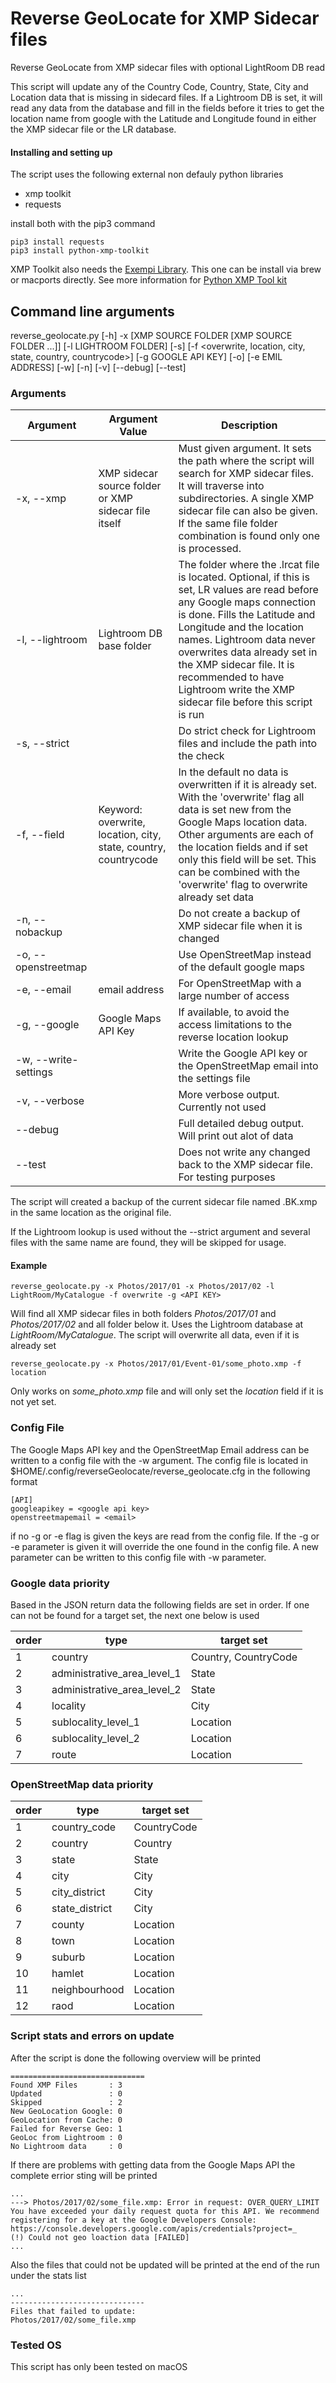 # Reverse GeoLocate for XMP Sidecar files

Reverse GeoLocate from XMP sidecar files with optional LightRoom DB read

This script will update any of the Country Code, Country, State, City and Location data that is missing in sidecard files. If a Lightroom DB is set, it will read any data from the database and fill in the fields before it tries to get the location name from google with the Latitude and Longitude found in either the XMP sidecar file or the LR database.

#### Installing and setting up

The script uses the following external non defauly python libraries
* xmp toolkit
* requests

install both with the pip3 command
```
pip3 install requests
pip3 install python-xmp-toolkit
```

XMP Toolkit also needs the [Exempi Library](http://libopenraw.freedesktop.org/wiki/Exempi). This one can be install via brew or macports directly.
See more information for [Python XMP Tool kit](http://python-xmp-toolkit.readthedocs.io/)

## Command line arguments

reverse_geolocate.py [-h] -x
    [XMP SOURCE FOLDER [XMP SOURCE FOLDER ...]]
    [-l LIGHTROOM FOLDER] [-s]
    [-f <overwrite, location, city, state, country, countrycode>]
    [-g GOOGLE API KEY] [-o] [-e EMIL ADDRESS] [-w]
    [-n] [-v] [--debug] [--test]

### Arguments

Argument | Argument Value | Description
--- | --- | ---
-x, --xmp | XMP sidecar source folder or XMP sidecar file itself | Must given argument. It sets the path where the script will search for XMP sidecar files. It will traverse into subdirectories. A single XMP sidecar file can also be given. If the same file folder combination is found only one is processed.
-l, --lightroom | Lightroom DB base folder | The folder where the .lrcat file is located. Optional, if this is set, LR values are read before any Google maps connection is done. Fills the Latitude and Longitude and the location names. Lightroom data never overwrites data already set in the XMP sidecar file. It is recommended to have Lightroom write the XMP sidecar file before this script is run
-s, --strict | | Do strict check for Lightroom files and include the path into the check
-f, --field | Keyword: overwrite, location, city, state, country, countrycode | In the default no data is overwritten if it is already set. With the 'overwrite' flag all data is set new from the Google Maps location data. Other arguments are each of the location fields and if set only this field will be set. This can be combined with the 'overwrite' flag to overwrite already set data
-n, --nobackup | | Do not create a backup of XMP sidecar file when it is changed
-o, --openstreetmap | | Use OpenStreetMap instead of the default google maps
-e, --email | email address | For OpenStreetMap with a large number of access
-g, --google | Google Maps API Key | If available, to avoid the access limitations to the reverse location lookup
-w, --write-settings | | Write the Google API key or the OpenStreetMap email into the settings file
-v, --verbose | | More verbose output. Currently not used
--debug | | Full detailed debug output. Will print out alot of data
--test | | Does not write any changed back to the XMP sidecar file. For testing purposes

The script will created a backup of the current sidecar file named <original name>.BK.xmp in the same location as the original file.

If the Lightroom lookup is used without the --strict argument and several files with the same name are found, they will be skipped for usage.

#### Example

```
reverse_geolocate.py -x Photos/2017/01 -x Photos/2017/02 -l LightRoom/MyCatalogue -f overwrite -g <API KEY>
```

Will find all XMP sidecar files in both folders *Photos/2017/01* and *Photos/2017/02* and all folder below it. Uses the Lightroom database at *LightRoom/MyCatalogue*. The script will overwrite all data, even if it is already set

```
reverse_geolocate.py -x Photos/2017/01/Event-01/some_photo.xmp -f location
```

Only works on *some_photo.xmp* file and will only set the *location* field if it is not yet set.

### Config File

The Google Maps API key and the OpenStreetMap Email address can be written to a config file with the -w argument. The config file is located in $HOME/.config/reverseGeolocate/reverse_geolocate.cfg in the following format

```
[API]
googleapikey = <google api key>
openstreetmapemail = <email>
```

if no -g or -e flag is given the keys are read from the config file. If the -g or -e parameter is given it will override the one found in the config file. A new parameter can be written to this config file with -w parameter.

### Google data priority

Based in the JSON return data the following fields are set in order. If one can not be found for a target set, the next one below is used

order | type | target set
--- | --- | ---
1 | country | Country, CountryCode
2 | administrative_area_level_1 | State
3 | administrative_area_level_2 | State
4 | locality | City
5 | sublocality_level_1 | Location
6 | sublocality_level_2 | Location
7 | route | Location

### OpenStreetMap data priority

order | type | target set
--- | --- | ---
1 | country_code | CountryCode
2 | country | Country
3 | state | State
4 | city | City
5 | city_district | City
6 | state_district | City
7 | county | Location
8 | town | Location
9 | suburb | Location
10 | hamlet | Location
11 | neighbourhood | Location
12 | raod | Location

### Script stats and errors on update

After the script is done the following overview will be printed

```
==============================
Found XMP Files       : 3
Updated               : 0
Skipped               : 2
New GeoLocation Google: 0
GeoLocation from Cache: 0
Failed for Reverse Geo: 1
GeoLoc from Lightroom : 0
No Lightroom data     : 0
```

If there are problems with getting data from the Google Maps API the complete errior sting will be printed

```
...
---> Photos/2017/02/some_file.xmp: Error in request: OVER_QUERY_LIMIT You have exceeded your daily request quota for this API. We recommend registering for a key at the Google Developers Console: https://console.developers.google.com/apis/credentials?project=_
(!) Could not geo loaction data [FAILED]
...
```

Also the files that could not be updated will be printed at the end of the run under the stats list

```
...
------------------------------
Files that failed to update:
Photos/2017/02/some_file.xmp
```

### Tested OS

This script has only been tested on macOS